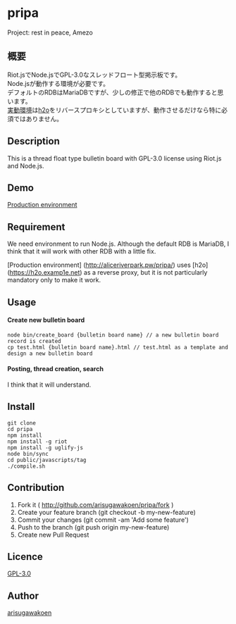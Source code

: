 # pripa

Project: rest in peace, Amezo

## 概要

Riot.jsでNode.jsでGPL-3.0なスレッドフロート型掲示板です。  
Node.jsが動作する環境が必要です。  
デフォルトのRDBはMariaDBですが、少しの修正で他のRDBでも動作すると思います。  
[実動環境](http://aliceriverpark.pw/pripa/)は[h2o](https://h2o.examp1e.net)をリバースプロキシとしていますが、動作させるだけなら特に必須ではありません。  

## Description

This is a thread float type bulletin board with GPL-3.0 license using Riot.js and Node.js.

## Demo

[Production environment](http://aliceriverpark.pw/pripa/)

## Requirement

We need environment to run Node.js.
Although the default RDB is MariaDB, I think that it will work with other RDB with a little fix.

[Production environment] (http://aliceriverpark.pw/pripa/) uses [h2o] (https://h2o.examp1e.net) as a reverse proxy, but it is not particularly mandatory only to make it work.

## Usage

#### Create new bulletin board

    node bin/create_board {bulletin board name} // a new bulletin board record is created  
    cp test.html {bulletin board name}.html // test.html as a template and design a new bulletin board

#### Posting, thread creation, search

I think that it will understand.

## Install

    git clone
    cd pripa
    npm install
    npm install -g riot
    npm install -g uglify-js
    node bin/sync
    cd public/javascripts/tag
    ./compile.sh

## Contribution

1. Fork it ( http://github.com/arisugawakoen/pripa/fork )
2. Create your feature branch (git checkout -b my-new-feature)
3. Commit your changes (git commit -am 'Add some feature')
4. Push to the branch (git push origin my-new-feature)
5. Create new Pull Request

## Licence
[GPL-3.0](http://www.gnu.org/licenses/gpl-3.0.txt)

## Author
[arisugawakoen](http://aliceriverpark.pw)
